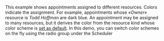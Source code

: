 This example shows appointments assigned to&nbsp;different resources. Colors indicate the assignment. For example, appointments whose _&laquo;Owner&raquo;_ resource is _Todd Hoffman_ are dark blue. An&nbsp;appointment may be&nbsp;assigned to&nbsp;many resources, but it&nbsp;derives the color from the resource kind whose color scheme&nbsp;is [set as&nbsp;default][0]. In&nbsp;this demo, you can switch color schemes on&nbsp;the fly using the radio group under the Scheduler

[0]: /Documentation/ApiReference/UI_Widgets/dxScheduler/Configuration/resources/#useColorAsDefault